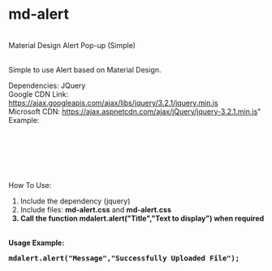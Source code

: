 # md-alert
<br>Material Design Alert Pop-up (Simple)

<br>Simple to use Alert based on Material Design.

Dependencies: JQuery
<br>Google CDN Link: https://ajax.googleapis.com/ajax/libs/jquery/3.2.1/jquery.min.js
<br>Microsoft CDN: https://ajax.aspnetcdn.com/ajax/jQuery/jquery-3.2.1.min.js"
<br>Example:
<br>
<pre>
<script src="https://ajax.googleapis.com/ajax/libs/jquery/3.2.1/jquery.min.js"></script>
</pre>
<br>
<br>
<br>How To Use:
<br>
<ol>
  <li>Include the dependency (jquery)</li>
  <li>Include files: <strong>md-alert.css</strong> and <strong>md-alert.css<strong></li>
  <li>Call the function <strong>mdalert.alert("Title","Text to display")</strong> when required</li>
</ol>
<br>Usage Example:
<br>
<pre>
mdalert.alert("Message","Successfully Uploaded File");
</pre>
